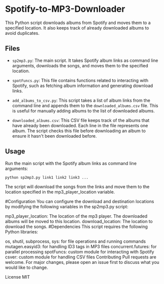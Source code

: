 # Spotify-to-MP3-Downloader

This Python script downloads albums from Spotify and moves them to a specified location. It also keeps track of already downloaded albums to avoid duplicates.

## Files

- `sp2mp3.py`: The main script. It takes Spotify album links as command line arguments, downloads the songs, and moves them to the specified location.

- `spotFuncs.py`: This file contains functions related to interacting with Spotify, such as fetching album information and generating download links.

- `add_albums_to_csv.py`: This script takes a list of album links from the command line and appends them to the `downloaded_albums.csv` file. This is useful for manually adding albums to the list of downloaded albums.

- `downloaded_albums.csv`: This CSV file keeps track of the albums that have already been downloaded. Each line in the file represents one album. The script checks this file before downloading an album to ensure it hasn't been downloaded before.

## Usage

Run the main script with the Spotify album links as command line arguments:

```bash
python sp2mp3.py link1 link2 link3 ...
```

The script will download the songs from the links and move them to the location specified in the mp3_player_location variable.

#Configuration
You can configure the download and destination locations by modifying the following variables in the sp2mp3.py script:

mp3_player_location: The location of the mp3 player. The downloaded albums will be moved to this location.
download_location: The location to download the songs.
#Dependencies
This script requires the following Python libraries:

os, shutil, subprocess, sys: for file operations and running commands
mutagen.easyid3: for handling ID3 tags in MP3 files
concurrent.futures: for parallel processing
spotFuncs: custom module for interacting with Spotify
csver: custom module for handling CSV files
Contributing
Pull requests are welcome. For major changes, please open an issue first to discuss what you would like to change.

License
MIT

```
